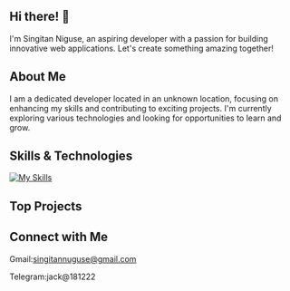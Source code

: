 ## Hi there! 👋

I'm Singitan Niguse, an aspiring developer with a passion for building innovative web applications. Let's create something amazing together!

## About Me

I am a dedicated developer located in an unknown location, focusing on enhancing my skills and contributing to exciting projects. I'm currently exploring various technologies and looking for opportunities to learn and grow.

## Skills & Technologies

[![My Skills](https://skillicons.dev/icons?i=html,css,js,react,nodejs,mongodb,tailwind&perline=8)](https://skillicons.dev)

## Top Projects





## Connect with Me

Gmail:singitannuguse@gmail.com

Telegram:jack@181222
